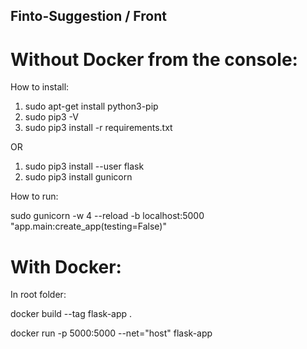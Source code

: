 ## Finto-Suggestion / Front

# Without Docker from the console:

How to install:
1) sudo apt-get install python3-pip
2) sudo pip3 -V
3) sudo pip3 install -r requirements.txt

OR

1) sudo pip3 install --user flask
2) sudo pip3 install gunicorn

How to run:

sudo gunicorn -w 4 --reload -b localhost:5000 "app.main:create_app(testing=False)"


# With Docker:

In root folder:

docker build --tag flask-app .

docker run -p 5000:5000 --net="host" flask-app
